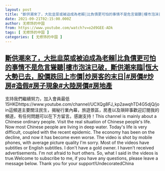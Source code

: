 ```yaml
---
layout: post
title: "斷供潮來了，大批韭菜或被迫成為老賴|比負債更可怕的事情不是危言聳聽|樓市泡沫已破，斷供潮來臨|恆大大勢已去，股價跌回上市價|炒房客的末日|#房價#炒房#造假#房子現象#大陸房價#房地產"
date: 2021-09-21T02:15:00.000Z
author: 无修饰的中国
from: https://www.youtube.com/watch?v=o2d9GEE-ADk
tags: [ 无修饰的中国 ]
categories: [ 无修饰的中国 ]
---
```

<!--1632190500000-->
[斷供潮來了，大批韭菜或被迫成為老賴|比負債更可怕的事情不是危言聳聽|樓市泡沫已破，斷供潮來臨|恆大大勢已去，股價跌回上市價|炒房客的末日|#房價#炒房#造假#房子現象#大陸房價#房地產](https://www.youtube.com/watch?v=o2d9GEE-ADk)
------

<div>
支持我們繼續努力，加入會員最低15HKDhttps://www.youtube.com/channel/UCXQg8FJ_kp2awqhTD4G5djQ/join這頻道主要關注民生，揭秘行業內幕，旅遊景區，房產以及瑣碎事歡迎訂閱我的頻道，有任何問題可以在下方留言。感謝支持！This channel is mainly about a Chinese ordinary people. Visit the real situation of Chinese people's life. Now most Chinese people are living in deep water. Today's life is very difficult, coupled with the recent epidemic. The economy has been on the decline, and now it has become even worse. The video is shot by mobile phones, with average picture quality I'm sorry. Most of the videos have subtitles or English subtitles. I don't have a gold owner. I haven't received advertisements. I'm not afraid to hurt others. So, what I said in the videos is true.Welcome to subscribe to me, if you have any questions, please leave a message below. Thank you for your support!UndecoratedChina
</div>
